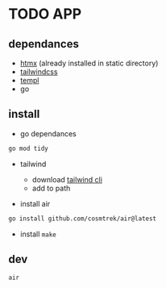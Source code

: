 # TODO APP


## dependances
- [htmx](htmx.org) (already installed in static directory)
- [tailwindcss](tailwindcss.com)
- [templ](templ.guide)
- go

## install
- go dependances
```sh
go mod tidy
```

- tailwind
  - download [tailwind cli](https://github.com/tailwindlabs/tailwindcss/releases)
  - add to path

- install air
```sh
go install github.com/cosmtrek/air@latest
```

- install `make`

## dev
```
air
```


